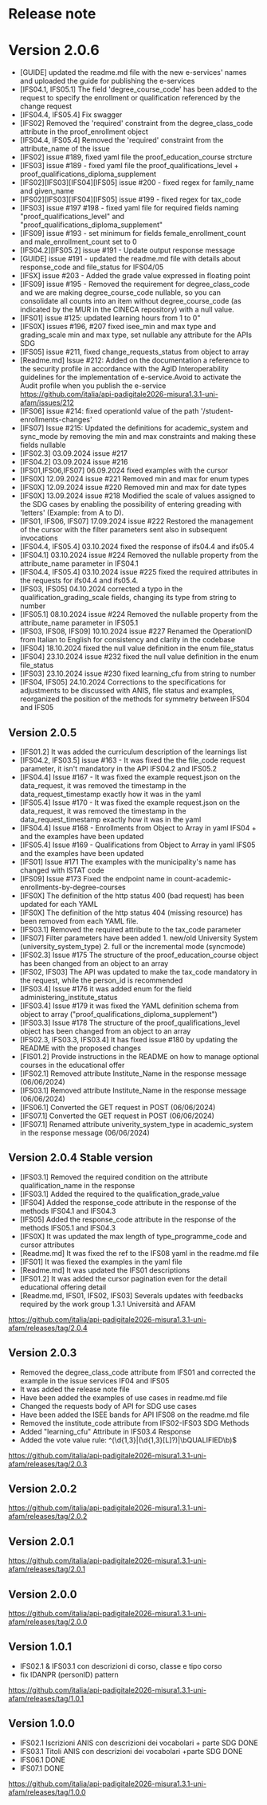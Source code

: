 # Release note

# Version 2.0.6 
- [GUIDE] updated the readme.md file with the new e-services' names and uploaded the guide for publishing the e-services
- [IFS04.1, IFS05.1] The field 'degree_course_code' has been added to the request to specify the enrollment or qualification referenced by the change request
- [IFS04.4, IFS05.4] Fix swagger
- [IFS02] Removed the 'required' constraint from the degree_class_code attribute in the proof_enrollment object
- [IFS04.4, IFS05.4] Removed the 'required' constraint from the attribute_name of the issue
- [IFS02] issue #189, fixed yaml file the proof_education_course strcture 
- [IFS03] issue #189 - fixed yaml file the  proof_qualifications_level + proof_qualifications_diploma_supplement
- [IFS02][IFS03][IFS04][IFS05] issue #200 - fixed regex for family_name and given_name 
- [IFS02][IFS03][IFS04][IFS05] issue #199 - fixed regex for tax_code
- [IFS03] issue #197 #198 - fixed yaml file for required fields naming "proof_qualifications_level" and "proof_qualifications_diploma_supplement"
- [IFS09] issue #193 - set minimum for fields female_enrollment_count and  male_enrollment_count set to 0
- [IFS04.2][IFS05.2] issue #191 - Update output response message
- [GUIDE] issue #191 - updated the readme.md file with details about response_code and file_status for IFS04/05
- [IFSX] issue #203 - Added the grade value expressed in floating point
- [IFS09] issue #195 - Removed the requirement for degree_class_code and we are making degree_course_code nullable, so you can consolidate all counts into an item without degree_course_code (as indicated by the MUR in the CINECA repository) with a null value.
- [IFS01] issue #125: updated learning hours from 1 to 0"
- [IFS0X] issues  #196, #207 fixed isee_min and max type and grading_scale min and max type, set nullable any attribute for the APIs SDG
- [IFS05] issue #211, fixed change_requests_status from object to array
- [Readme.md]  Issue #212: Added on the documentation a reference to the security profile in accordance with the AgID Interoperability guidelines for the implementation of e-service.Avoid to activate the Audit profile when you publish the e-service https://github.com/italia/api-padigitale2026-misura1.3.1-uni-afam/issues/212
- [IFS06] issue #214: fixed operationId value of the path '/student-enrollments-changes'  
- [IFS07] Issue #215: Updated the definitions for academic_system and sync_mode by removing the min and max constraints and making these fields nullable
- [IFS02.3] 03.09.2024 issue #217
- [IFS04.2] 03.09.2024 issue #216
- [IFS01,IFS06,IFS07] 06.09.2024 fixed examples with the cursor
- [IFS0X] 12.09.2024 issue #221 Removed min and max for enum types
- [IFS0X] 12.09.2024 issue #220 Removed min and max for date types
- [IFS0X] 13.09.2024 issue #218 Modified the scale of values assigned to the SDG cases by enabling the possibility of entering greading with 'letters' (Example: from A to D).
- [IFS01, IFS06, IFS07] 17.09.2024 issue #222 Restored the management of the cursor with the filter parameters sent also in subsequent invocations
- [IFS04.4, IFS05.4] 03.10.2024 fixed the response of ifs04.4 and ifs05.4 
- [IFS04.1] 03.10.2024 issue #224 Removed the nullable property from the attribute_name parameter in IFS04.1
- [IFS04.4, IFS05.4] 03.10.2024 issue #225 fixed the required attributes in the requests for ifs04.4 and ifs05.4.
- [IFS03, IFS05] 04.10.2024 corrected a typo in the qualification_grading_scale fields, changing its type from string to number
- [IFS05.1] 08.10.2024 issue #224 Removed the nullable property from the attribute_name parameter in IFS05.1
- [IFS03, IFS08, IFS09] 10.10.2024 issue #227 Renamed the OperationID from Italian to English for consistency and clarity in the codebase
- [IFS04] 18.10.2024 fixed the null value definition in the enum file_status
- [IFS04] 23.10.2024 issue #232 fixed the null value definition in the enum file_status
- [IFS03] 23.10.2024 issue #230 fixed learning_cfu from string to number
- [IFS04, IFS05] 24.10.2024 Corrections to the specifications for adjustments to be discussed with ANIS, file status and examples, reorganized the position of the methods for symmetry between IFS04 and IFS05


## Version 2.0.5
- [IFS01.2] It was added the curriculum description of the learnings list
- [IFS04.2, IFS03.5] issue #163 - It was fixed the the file_code request parameter, it isn't mandatory in the API IFS04.2 and IFS05.2
- [IFS04.4] Issue #167 - It was fixed the example request.json on the data_request, it was removed the timestamp in the data_request_timestamp exactly how it was in the yaml
- [IFS05.4] Issue #170 - It was fixed the example request.json on the data_request, it was removed the timestamp in the data_request_timestamp exactly how it was in the yaml
- [IFS04.4] Issue #168 - Enrollments from Object to  Array in yaml IFS04 + and the examples have been updated
- [IFS05.4] Issue #169 - Qualifications from Object to Array in yaml IFS05 and the examples have been updated
- [IFS01] Issue #171 The examples with the municipality's name has changed with ISTAT code
- [IFS09] Issue #173 Fixed the endpoint name in count-academic-enrollments-by-degree-courses
- [IFS0X] The definition of the http status 400 (bad request) has been updated for each YAML
- [IFS0X] The definition of the http status 404 (missing resource) has been removed from each YAML file.
- [IFS03.1] Removed the required attribute to the tax_code parameter
- [IFS07] Filter parameters have been added 
        1. new/old University System (university_system_type)
        2. full or the incremental mode (syncmode)
- [IFS02.3] Issue #175 The structure of the proof_education_course object has been changed from an object to an array
- [IFS02, IFS03] The API was updated to make the tax_code mandatory in the request, while the person_id is recommended
- [IFS03.4] Issue #176 it was added enum for the field administering_institute_status
- [IFS03.4] Issue #179 it was fixed the YAML definition schema from object to array ("proof_qualifications_diploma_supplement")
- [IFS03.3] Issue #178 The structure of the proof_qualifications_level object has been changed from an object to an array
- [IFS02.3, IFS03.3, IFS03.4] It has fixed issue #180 by updating the README with the proposed changes
- [FIS01.2] Provide instructions in the README on how to manage optional courses in the educational offer
- [IFS02.1] Removed attribute Institute_Name in the response message (06/06/2024)
- [IFS03.1] Removed attribute Institute_Name in the response message (06/06/2024)
- [IFS06.1] Converted the GET request in POST (06/06/2024)
- [IFS07.1] Converted the GET request in POST (06/06/2024)
- [IFS07.1] Renamed attribute univerity_system_type in academic_system in the response message (06/06/2024)



## Version 2.0.4 Stable version

- [IFS03.1] Removed the required condition on the attribute qualification_name in the response
- [IFS03.1] Added the required to the qualification_grade_value
- [IFS04] Added the response_code attribute in the response of the methods IFS04.1 and IFS04.3
- [IFS05] Added the response_code attribute in the response of the methods IFS05.1 and IFS04.3
- [IFS0X] It was updated the max length of type_programme_code and cursor attributes
- [Readme.md] It was fixed the ref to the IFS08 yaml in the readme.md file
- [IFS01] It was fiexed the examples in the yaml file
- [Readme.md] It was updated the IFS01 descriptions
- [IFS01.2] It was added the cursor pagination even for the detail educational offering detail
- [Readme.md, IFS01, IFS02, IFS03] Severals updates with feedbacks required by the work group 1.3.1 Università and AFAM 

https://github.com/italia/api-padigitale2026-misura1.3.1-uni-afam/releases/tag/2.0.4

## Version 2.0.3

- Removed the degree_class_code attribute from IFS01 and corrected the example in the issue services IF04 and IFS05
- It was added the release note file
- Have been added the examples of use cases in readme.md file
- Changed the requests body of API for SDG use cases
- Have been added the ISEE bands for API IFS08 on the readme.md file
- Removed the institute_code attribute from IFS02-IFS03 SDG Methods 
- Added "learning_cfu" Attribute in IFS03.4 Response 
- Added the vote value rule: ^(\d{1,3}|(\d{1,3}[L]?)|\bQUALIFIED\b)$

https://github.com/italia/api-padigitale2026-misura1.3.1-uni-afam/releases/tag/2.0.3

## Version 2.0.2

https://github.com/italia/api-padigitale2026-misura1.3.1-uni-afam/releases/tag/2.0.2

## Version 2.0.1

https://github.com/italia/api-padigitale2026-misura1.3.1-uni-afam/releases/tag/2.0.1

## Version 2.0.0

https://github.com/italia/api-padigitale2026-misura1.3.1-uni-afam/releases/tag/2.0.0

## Version 1.0.1

- IFS02.1 & IFS03.1 con descrizioni di corso, classe e tipo corso
- fix IDANPR (personID) pattern

https://github.com/italia/api-padigitale2026-misura1.3.1-uni-afam/releases/tag/1.0.1

## Version 1.0.0

- IFS02.1 Iscrizioni ANIS con descrizioni dei vocabolari + parte SDG DONE
- IFS03.1 Titoli ANIS con descrizioni dei vocabolari +parte SDG DONE
- IFS06.1 DONE
- IFS07.1 DONE

https://github.com/italia/api-padigitale2026-misura1.3.1-uni-afam/releases/tag/1.0.0
